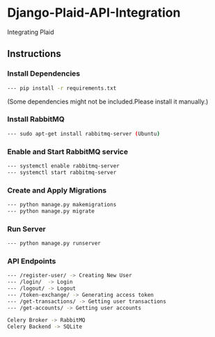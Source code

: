 # Django-Plaid-API-Integration
Integrating Plaid

## Instructions

### Install Dependencies
```bash
--- pip install -r requirements.txt 
```
(Some dependencies might not be included.Please install it manually.)

### Install RabbitMQ
```bash
--- sudo apt-get install rabbitmq-server (Ubuntu)
```

### Enable and Start RabbitMQ service
```bash
--- systemctl enable rabbitmq-server
--- systemctl start rabbitmq-server
```

### Create and Apply Migrations
```bash
--- python manage.py makemigrations
--- python manage.py migrate
```

### Run Server
```bash
--- python manage.py runserver
```

### API Endpoints
```bash
--- /register-user/ -> Creating New User
--- /login/  -> Login
--- /logout/ -> Logout
--- /token-exchange/ -> Generating access token
--- /get-transactions/ -> Getting user transactions
--- /get-accounts/ -> Getting user accounts
```

```bash
Celery Broker -> RabbitMQ
Celery Backend -> SQLite
```





